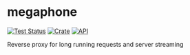 # megaphone
[![Test Status](https://github.com/dghilardi/megaphone/workflows/Tests/badge.svg?event=push)](https://github.com/dghilardi/megaphone/actions)
[![Crate](https://img.shields.io/crates/v/megaphone.svg)](https://crates.io/crates/megaphone)
[![API](https://docs.rs/megaphone/badge.svg)](https://docs.rs/megaphone)

Reverse proxy for long running requests and server streaming
